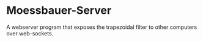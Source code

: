 # Moessbauer-Server
A webserver program that exposes the trapezoidal filter to other computers over web-sockets.
